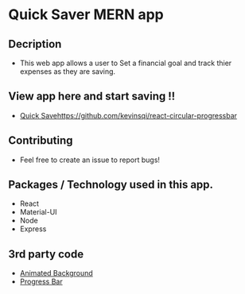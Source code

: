 # Quick Saver MERN app

## Decription 
* This web app allows a user to Set a financial goal and track thier expenses as they are saving.

## View app here and start saving !!
* <a href="https://money-saver44.herokuapp.com/">Quick Save</a>https://github.com/kevinsqi/react-circular-progressbar

## Contributing
* Feel free to create an issue to report bugs!

## Packages / Technology used in this app. 
 * React
 * Material-UI
 * Node
 * Express
 
 ## 3rd party code
 * <a href="https://codepen.io/mohaiman/pen/MQqMyo" target="_top">Animated Background</a>
 * <a href="https://github.com/kevinsqi/react-circular-progressbar" target="_top">Progress Bar</a>


